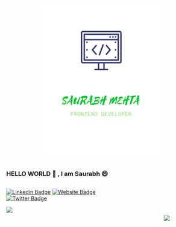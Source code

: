 <p align="center" width="100%" >
<img style="height:25rem;text-align:center;" src="https://github.com/saurabhmehta1601/saurabhmehta1601/blob/main/images/header.svg?raw=true" />
</p>

<div style="display:flex;justify-content:space-between;">
<div style="display:flex;justify-content:space-between;flex-direction:column;">
<h3> HELLO WORLD 👋 , I am Saurabh 😄 </h3>

[![Linkedin Badge](https://img.shields.io/badge/-LinkedIn-0e76a8?style=flat-square&logo=Linkedin&logoColor=white)](https://linkedin.com/in/saurabh-mehta-778953190/)
[![Website Badge](https://img.shields.io/badge/Website-3b5998?style=flat-square&logo=google-chrome&logoColor=white)](https://saurabhmehta.vercel.app)
[![Twitter Badge](https://img.shields.io/badge/-Twitter-00acee?style=flat-square&logo=Twitter&logoColor=white)](https://twitter.com/saurabh__mehta)

<img height="180em" src="https://github-readme-stats.vercel.app/api?username=saurabhmehta1601&show_icons=true&hide_border=true&&count_private=true&include_all_commits=true" />

</div>
<div style="display:flex;align-items:center;justify-content:center;padding:5em;">
    <img src="https://media.giphy.com/media/RbDKaczqWovIugyJmW/giphy.gif" />
</div>
</div> 




<!--START_SECTION:waka-->
<!--END_SECTION:waka-->